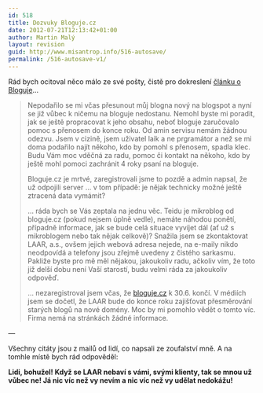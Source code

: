 ```yaml
---
id: 518
title: Dozvuky Bloguje.cz
date: 2012-07-21T12:13:42+01:00
author: Martin Malý
layout: revision
guid: http://www.misantrop.info/516-autosave/
permalink: /516-autosave-v1/
---
```

Rád bych ocitoval něco málo ze své pošty, čistě pro dokreslení [článku o Bloguje](http://www.misantrop.info/bloguje-naruby/)&#8230;

<!--more-->

> Nepodařilo se mi včas přesunout můj blogna nový na blogspot a nyní se již vůbec k ničemu na bloguje nedostanu. Nemohl byste mi poradit, jak se ještě propracovat k jeho obsahu, neboť bloguje zaručovalo pomoc s přenosem do konce roku. Od amin servisu nemám žádnou odezvu. Jsem v cizině, jsem uživatel laik a ne prgramátor a než se mi doma podařilo najít někoho, kdo by pomohl s přenosem, spadla klec. Budu Vám moc vděčná za radu, pomoc či kontakt na někoho, kdo by ještě mohl pomoci zachránit 4 roky psaní na bloguje.
> 
> Bloguje.cz je mrtvé, zaregistrovali jsme to pozdě a admin napsal, že už odpojili server &#8230; v tom případě: je nějak technicky možné ještě ztracená data vymámit?
> 
> &#8230; ráda bych se Vás zeptala na jednu věc. Teidu je mikroblog od bloguje.cz (pokud nejsem úplně vedle), nemáte náhodou ponětí, případně informace, jak se bude celá situace vyvíjet dál (ať už s mikroblogem nebo tak nějak celkově)? Snažila jsem se zkontaktovat LAAR, a.s., ovšem jejich webová adresa nejede, na e-maily nikdo neodpovídá a telefony jsou zřejmě uvedeny z čistého sarkasmu. Pakliže byste pro mě měl nějakou, jakoukoliv radu, ačkoliv vím, že toto již delší dobu není Vaší starostí, budu velmi ráda za jakoukoliv odpověď.
> 
> &#8230; nezaregistroval jsem včas, že <a href="http://bloguje.cz/" target="_blank">bloguje.cz</a> k 30.6. končí. V médiích jsem se dočetl, že LAAR bude do konce roku zajišťovat přesměrování starých blogů na nové domény. Moc by mi pomohlo vědět o tomto víc. Firma nemá na stránkách žádné informace.

&#8212;

Všechny citáty jsou z mailů od lidí, co napsali ze zoufalství mně. A na tomhle místě bych rád odpověděl:

**Lidi, bohužel! Když se LAAR nebaví s vámi, svými klienty, tak se mnou už vůbec ne! Já nic víc než vy nevím a nic víc než vy udělat nedokážu!**